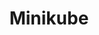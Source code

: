 ---
# Featured tags need to have either the `list` or `grid` layout (PRO only).
layout: grid

# The title of the tag's page.
title: Minikube

# The name of the tag, used in a post's front matter (e.g. tags: [<slug>]).
slug: minikube

# (Optional) Write a short (~150 characters) description of this featured tag.
description: >
  Minikube is a lightweight Kubernetes implementation that allows developers to run a single-node Kubernetes cluster on their local machines for testing and development purposes. It simplifies deploying and managing Kubernetes environments locally, offering features like multi-cluster support and easy integration with various container runtimes.

# (Optional) You can disable grouping posts by date.
no_groups: false

# Exclude this example category from the sitemap.
# DON'T USE THIS SETTING IN YOUR CATEGORIES!
sitemap: false
---